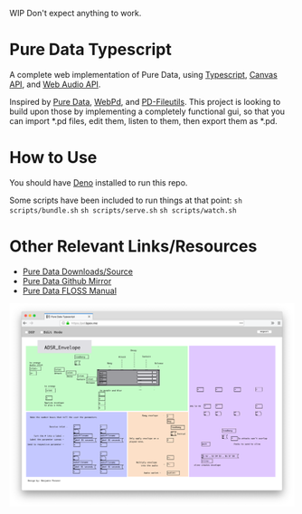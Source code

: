 WIP Don't expect anything to work.

# Pure Data Typescript

A complete web implementation of Pure Data, using
[Typescript](https://www.typescriptlang.org/),
[Canvas API](https://developer.mozilla.org/en-US/docs/Web/API/Canvas_API), and
[Web Audio API](https://developer.mozilla.org/en-US/docs/Web/API/Web_Audio_API).

Inspired by [Pure Data](https://puredata.info/),
[WebPd](https://github.com/sebpiq/WebPd), and
[PD-Fileutils](https://github.com/sebpiq/pd-fileutils). This project is looking
to build upon those by implementing a completely functional gui, so that you can
import *.pd files, edit them, listen to them, then export them as *.pd.

# How to Use

You should have [Deno](https://deno.land) installed to run this repo.

Some scripts have been included to run things at that point:
`sh scripts/bundle.sh` `sh scripts/serve.sh` `sh scripts/watch.sh`

# Other Relevant Links/Resources

- [Pure Data Downloads/Source](http://msp.ucsd.edu/software.html)
- [Pure Data Github Mirror](https://github.com/pure-data/pure-data)
- [Pure Data FLOSS Manual](http://write.flossmanuals.net/pure-data)

![Some stuff works](./public/screenshots/screenshot1.png)
